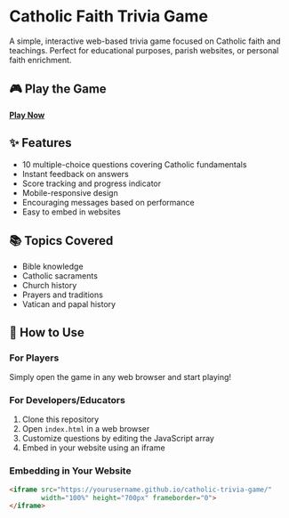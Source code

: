 # Catholic Faith Trivia Game

A simple, interactive web-based trivia game focused on Catholic faith and teachings. Perfect for educational purposes, parish websites, or personal faith enrichment.

## 🎮 Play the Game

[**Play Now**](https://yourusername.github.io/catholic-trivia-game/)

## ✨ Features

- 10 multiple-choice questions covering Catholic fundamentals
- Instant feedback on answers
- Score tracking and progress indicator
- Mobile-responsive design
- Encouraging messages based on performance
- Easy to embed in websites

## 📚 Topics Covered

- Bible knowledge
- Catholic sacraments
- Church history
- Prayers and traditions
- Vatican and papal history

## 🚀 How to Use

### For Players
Simply open the game in any web browser and start playing!

### For Developers/Educators
1. Clone this repository
2. Open `index.html` in a web browser
3. Customize questions by editing the JavaScript array
4. Embed in your website using an iframe

### Embedding in Your Website
```html
<iframe src="https://yourusername.github.io/catholic-trivia-game/" 
        width="100%" height="700px" frameborder="0">
</iframe>
